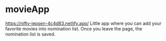 # movieApp

https://nifty-jepsen-4c4d83.netlify.app/   Little app where you can add your favorite movies into nomination list. Once you leave the page, the nomination list is saved.
